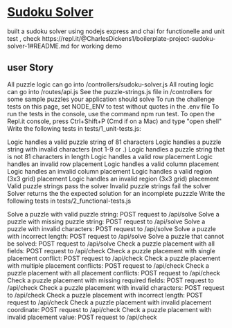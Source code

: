 # [Sudoku Solver](https://www.freecodecamp.org/learn/quality-assurance/quality-assurance-projects/sudoku-solver)

<p>
  built a sudoku solver using nodejs express and chai for functionelle and unit test ,
  check https://repl.it/@CharlesDickens1/boilerplate-project-sudoku-solver-1#README.md for working demo

</p>


<h2>user Story</h2>
All puzzle logic can go into /controllers/sudoku-solver.js
All routing logic can go into /routes/api.js
See the puzzle-strings.js file in /controllers for some sample puzzles your application should solve
To run the challenge tests on this page, set NODE_ENV to test without quotes in the .env file
To run the tests in the console, use the command npm run test. To open the Repl.it console, press Ctrl+Shift+P (Cmd if on a Mac) and type "open shell"
Write the following tests in tests/1_unit-tests.js:

Logic handles a valid puzzle string of 81 characters
Logic handles a puzzle string with invalid characters (not 1-9 or .)
Logic handles a puzzle string that is not 81 characters in length
Logic handles a valid row placement
Logic handles an invalid row placement
Logic handles a valid column placement
Logic handles an invalid column placement
Logic handles a valid region (3x3 grid) placement
Logic handles an invalid region (3x3 grid) placement
Valid puzzle strings pass the solver
Invalid puzzle strings fail the solver
Solver returns the the expected solution for an incomplete puzzzle
Write the following tests in tests/2_functional-tests.js

Solve a puzzle with valid puzzle string: POST request to /api/solve
Solve a puzzle with missing puzzle string: POST request to /api/solve
Solve a puzzle with invalid characters: POST request to /api/solve
Solve a puzzle with incorrect length: POST request to /api/solve
Solve a puzzle that cannot be solved: POST request to /api/solve
Check a puzzle placement with all fields: POST request to /api/check
Check a puzzle placement with single placement conflict: POST request to /api/check
Check a puzzle placement with multiple placement conflicts: POST request to /api/check
Check a puzzle placement with all placement conflicts: POST request to /api/check
Check a puzzle placement with missing required fields: POST request to /api/check
Check a puzzle placement with invalid characters: POST request to /api/check
Check a puzzle placement with incorrect length: POST request to /api/check
Check a puzzle placement with invalid placement coordinate: POST request to /api/check
Check a puzzle placement with invalid placement value: POST request to /api/check
